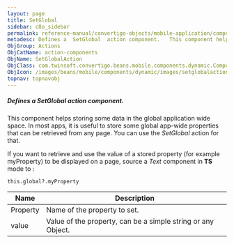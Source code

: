 ```yaml
---
layout: page
title: SetGlobal
sidebar: c8o_sidebar
permalink: reference-manual/convertigo-objects/mobile-application/components/action-components/setglobal/
metadesc: Defines a  SetGlobal  action component.   This component helps storing some data in the global application wide space. In most apps, it is useful to s
ObjGroup: Actions
ObjCatName: action-components
ObjName: SetGlobalAction
ObjClass: com.twinsoft.convertigo.beans.mobile.components.dynamic.ComponentManager$1
ObjIcon: /images/beans/mobile/components/dynamic/images/setglobalaction_color_32x32.png
topnav: topnavobj
---
```

##### Defines a <i>SetGlobal</i> action component. 
 This component helps storing some data in the global application wide space.
In most apps, it is useful to store some global app-wide properties that can be retrieved from any page. You can use the <i>SetGlobal</i> action for that.

If you want to retrieve and use the value of a stored property (for example myProperty) to be displayed on a page, source a <i>Text</i> component in <b>TS</b> mode to :

<code>this.global?.myProperty</code>



Name | Description 
--- | ---
Property | Name of the property to set.
value | Value of the property, can be a simple string or any Object.

